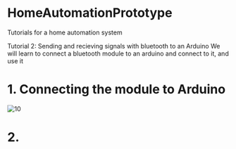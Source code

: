 # HomeAutomationPrototype
Tutorials for a home automation system

Tutorial 2: Sending and recieving signals with bluetooth to an Arduino
We will learn to connect a bluetooth module to an arduino and connect to it, and use it

# 1. Connecting the module to Arduino
![10](https://user-images.githubusercontent.com/71849675/223050772-c6e99949-173d-45e3-9056-8149e7c54667.jpg)

# 2. 
